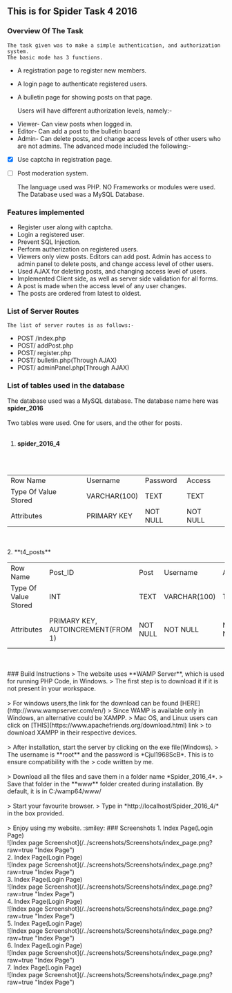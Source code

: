 ## This is for Spider Task 4 2016
### Overview Of The Task
    The task given was to make a simple authentication, and authorization
    system.
    The basic mode has 3 functions.
- A registration page to register new members.
- A login page to authenticate registered users.
- A bulletin page for showing posts on that page.

    Users will have different authorization levels, namely:-

* Viewer- Can view posts when logged in.
* Editor- Can add a post to the bulletin board
* Admin- Can delete posts, and change access levels of other users who are not admins.
    The advanced mode included the following:-

* [X] Use captcha in registration page.
* [ ] Post moderation system.

    The language used was PHP. NO Frameworks or modules were used.
    The Database used was a MySQL Database.

### Features implemented
- Register user along with captcha.
- Login a registered user.
- Prevent SQL Injection.
- Perform autherization on registered users.
- Viewers only view posts. Editors can add post. Admin has access to admin panel to delete posts, and change access level of other users.
- Used AJAX for deleting posts, and changing access level of users.
- Implemented Client side, as well as server side validation for all forms.
- A post is made when the access level of any user changes.
- The posts are ordered from latest to oldest.

### List of Server Routes
    The list of server routes is as follows:-
* POST /index.php
* POST/ addPost.php
* POST/ register.php
* POST/ bulletin.php(Through AJAX)
* POST/ adminPanel.php(Through AJAX)

### List of tables used in the database
The database used was a MySQL database. The database name here was **spider_2016**
<br/>
<br/>
Two tables were used. One for users, and the other for posts.
<br/>
<br/>
1. **spider_2016_4**
<br/>
<br/>
<table>
<tr>
<td>Row Name</td>
<td>Username</td>
<td>Password</td>
<td>Access</td>
</tr>
<tr>
<td>Type Of Value Stored</td>
<td>VARCHAR(100)</td>
<td>TEXT</td>
<td>TEXT</td>
</tr>
<tr>
<td>Attributes</td>
<td>PRIMARY KEY</td>
<td>NOT NULL</td>
<td>NOT NULL</td>
</tr>
</table>
<br/>
<br/>
2. **t4_posts**
<table>
<tr>
<td>Row Name</td>
<td>Post_ID</td>
<td>Post</td>
<td>Username</td>
<td>Access</td>
<td>Time</td>
<tr/>
<tr>
<td>Type Of Value Stored</td>
<td>INT</td>
<td>TEXT</td>
<td>VARCHAR(100)</td>
<td>TEXT</td>
<td>DATETIME</td>
<tr/>
<tr>
<td>Attributes</td>
<td>PRIMARY KEY, AUTOINCREMENT(FROM 1)</td>
<td>NOT NULL</td>
<td>NOT NULL</td>
<td>NOT NULL</td>
<td>NOT NULL, DEFAULT CURRENT TIMESTAMP</td>
<tr/>
</table>
<br/>
<br/>
### Build Instructions
> The website uses **WAMP Server**, which is used for running PHP Code, in Windows.
> The first step is to download it if it is not present in your workspace.
<br/>
<br/>
> For windows users,the link for the download can be found [HERE](http://www.wampserver.com/en/)
> Since WAMP is available only in Windows, an alternative could be XAMPP.
> Mac OS, and Linux users can click on [THIS](https://www.apachefriends.org/download.html) link 
> to download XAMPP in their respective devices.
<br/>
<br/>
> After installation, start the server by clicking on the exe file(Windows).
> The username is **root** and the password is *Cjul1968ScB*. This is to ensure compatibility with the
> code written by me.
<br/>
<br/>
> Download all the files and save them in a folder name *Spider_2016_4*.
> Save that folder in the **www** folder created during installation. By default, it is in C:/wamp64/www/
<br/>
<br/>
> Start your favourite browser.
> Type in *http://localhost/Spider_2016_4/* in the box provided.
<br/>
<br/>
> Enjoy using my website. :smiley:
### Screenshots
1. Index Page(Login Page)
<br/>
![Index page Screenshot](/../screenshots/Screenshots/index_page.png?raw=true "Index Page")
<br/>
2. Index Page(Login Page)
<br/>
![Index page Screenshot](/../screenshots/Screenshots/index_page.png?raw=true "Index Page")
<br/>
3. Index Page(Login Page)
<br/>
![Index page Screenshot](/../screenshots/Screenshots/index_page.png?raw=true "Index Page")
<br/>
4. Index Page(Login Page)
<br/>
![Index page Screenshot](/../screenshots/Screenshots/index_page.png?raw=true "Index Page")
<br/>
5. Index Page(Login Page)
<br/>
![Index page Screenshot](/../screenshots/Screenshots/index_page.png?raw=true "Index Page")
<br/>
6. Index Page(Login Page)
<br/>
![Index page Screenshot](/../screenshots/Screenshots/index_page.png?raw=true "Index Page")
<br/>
7. Index Page(Login Page)
<br/>
![Index page Screenshot](/../screenshots/Screenshots/index_page.png?raw=true "Index Page")
<br/>